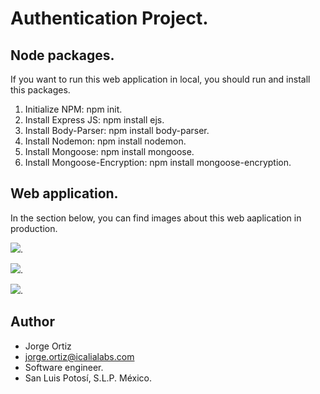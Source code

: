 # Authentication Project.


## Node packages.

If you want to run this web application in local, you should run and install this packages.

1. Initialize NPM: npm init.
2. Install Express JS: npm install ejs.
3. Install Body-Parser: npm install body-parser.
4. Install Nodemon: npm install nodemon.
5. Install Mongoose: npm install mongoose.
6. Install Mongoose-Encryption: npm install mongoose-encryption.

## Web application.

In the section below, you can find images about this web aaplication in production.

![](images/daily-home.png).


![](images/daily-app01.png).


![](images/daily-app012.png).

## Author

* Jorge Ortiz
* jorge.ortiz@icalialabs.com
* Software engineer.
* San Luis Potosí, S.L.P. México.

